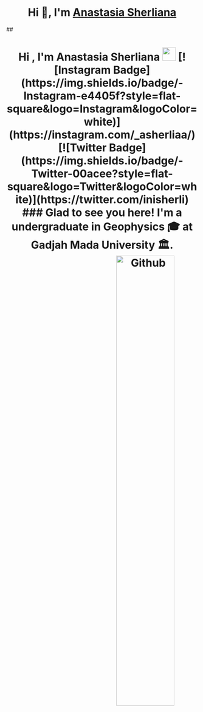 <h1 align="center">Hi 👋, I'm <a href="https://sherliana23.github.io/Me.io/" target="blank">
Anastasia Sherliana</a></h1>
## <h1 align="center"><b>Hi , I'm Anastasia Sherliana </b><img src="https://media.giphy.com/media/hvRJCLFzcasrR4ia7z/giphy.gif" width="35">
[![Instagram Badge](https://img.shields.io/badge/-Instagram-e4405f?style=flat-square&logo=Instagram&logoColor=white)](https://instagram.com/_asherliaa/)
[![Twitter Badge](https://img.shields.io/badge/-Twitter-00acee?style=flat-square&logo=Twitter&logoColor=white)](https://twitter.com/inisherli)
### Glad to see you here!
I'm a undergraduate in Geophysics 🎓 at Gadjah Mada University 🏛.
<img width="55%" align="right" alt="Github" src="https://raw.githubusercontent.com/onimur/.github/master/.resources/git-header.svg" />
